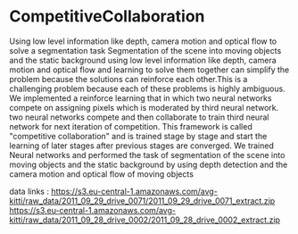 # CompetitiveCollaboration 
 Using low level information like depth, camera motion and optical flow to solve a segmentation task
Segmentation of the scene into moving objects and the static background using low level information like depth, camera motion and optical flow and learning to solve them together can simplify the problem because the solutions can reinforce each other.This is a challenging problem because each of these problems is highly ambiguous. We implemented a reinforce learning that in which two neural networks compete on assigning pixels which is moderated by third neural network. two neural networks compete and then collaborate to train third neural network for next iteration of competition. This framework is called "competitive collaboration" and is trained stage by stage and start the learning of later stages after previous stages are converged. We trained Neural networks and performed the task of segmentation of the scene into moving objects and the static background  by using depth detection and the camera motion and optical flow of moving objects

data links : https://s3.eu-central-1.amazonaws.com/avg-kitti/raw_data/2011_09_29_drive_0071/2011_09_29_drive_0071_extract.zip
https://s3.eu-central-1.amazonaws.com/avg-kitti/raw_data/2011_09_28_drive_0002/2011_09_28_drive_0002_extract.zip

